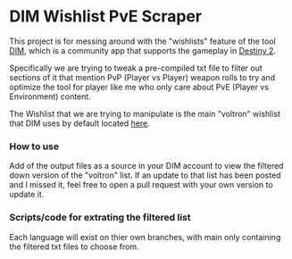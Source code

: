 # DIM Wishlist PvE Scraper

This project is for messing around with the "wishlists" feature of the tool
[DIM](https://github.com/DestinyItemManager/DIM), which is a community app that supports the gameplay in 
[Destiny 2](https://www.bungie.net/).

Specifically we are trying to tweak a pre-compiled txt file to filter out sections of it that mention PvP 
(Player vs Player) weapon rolls to try and optimize the tool for player like me who only care about PvE 
(Player vs Environment) content.

The Wishlist that we are trying to manipulate is the main "voltron" wishlist that DIM uses by default located [here](https://github.com/48klocs/dim-wish-list-sources/blob/master/voltron.txt).

### How to use
Add of the output files as a source in your DIM account to view the filtered down version of the "voltron" list. If an update to that list has been posted and I missed it, feel free to open a pull request with your own version to update it.

### Scripts/code for extrating the filtered list
Each language will exist on thier own branches, with main only containing the filtered txt files to choose from.
